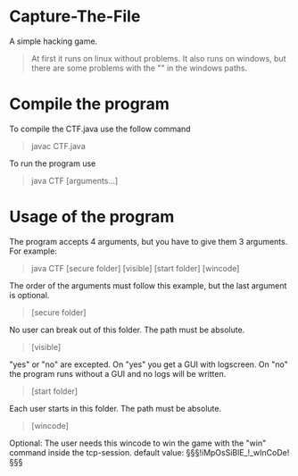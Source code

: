 # Capture-The-File
A simple hacking game.

> At first it runs on linux without problems. It also runs on windows, but there are some problems with the "\" in the windows paths.

# Compile the program

To compile the CTF.java use the follow command

> javac CTF.java

To run the program use

> java CTF [arguments...]

# Usage of the program

The program accepts 4 arguments, but you have to give them 3 arguments. For example:

> java CTF [secure folder] [visible] [start folder] [wincode]

The order of the arguments must follow this example, but the last argument is optional.

> [secure folder]

No user can break out of this folder. The path must be absolute.
  
> [visible]

"yes" or "no" are excepted. On "yes" you get a GUI with logscreen. On "no" the program runs without a GUI and no logs will be written.

> [start folder]

Each user starts in this folder. The path must be absolute.
  
> [wincode]

Optional: The user needs this wincode to win the game with the "win" command inside the tcp-session. default value: §§§!iMpOsSiBlE_!_wInCoDe!§§§
